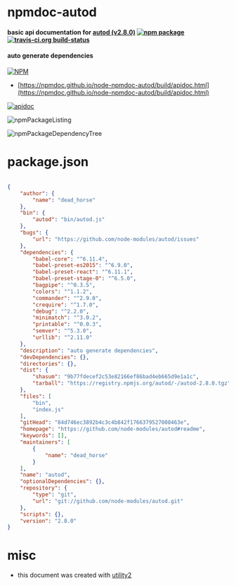 # npmdoc-autod

#### basic api documentation for  [autod (v2.8.0)](https://github.com/node-modules/autod#readme)  [![npm package](https://img.shields.io/npm/v/npmdoc-autod.svg?style=flat-square)](https://www.npmjs.org/package/npmdoc-autod) [![travis-ci.org build-status](https://api.travis-ci.org/npmdoc/node-npmdoc-autod.svg)](https://travis-ci.org/npmdoc/node-npmdoc-autod)

#### auto generate dependencies

[![NPM](https://nodei.co/npm/autod.png?downloads=true&downloadRank=true&stars=true)](https://www.npmjs.com/package/autod)

- [https://npmdoc.github.io/node-npmdoc-autod/build/apidoc.html](https://npmdoc.github.io/node-npmdoc-autod/build/apidoc.html)

[![apidoc](https://npmdoc.github.io/node-npmdoc-autod/build/screenCapture.buildCi.browser.%252Ftmp%252Fbuild%252Fapidoc.html.png)](https://npmdoc.github.io/node-npmdoc-autod/build/apidoc.html)

![npmPackageListing](https://npmdoc.github.io/node-npmdoc-autod/build/screenCapture.npmPackageListing.svg)

![npmPackageDependencyTree](https://npmdoc.github.io/node-npmdoc-autod/build/screenCapture.npmPackageDependencyTree.svg)



# package.json

```json

{
    "author": {
        "name": "dead_horse"
    },
    "bin": {
        "autod": "bin/autod.js"
    },
    "bugs": {
        "url": "https://github.com/node-modules/autod/issues"
    },
    "dependencies": {
        "babel-core": "^6.11.4",
        "babel-preset-es2015": "^6.9.0",
        "babel-preset-react": "^6.11.1",
        "babel-preset-stage-0": "^6.5.0",
        "bagpipe": "^0.3.5",
        "colors": "^1.1.2",
        "commander": "^2.9.0",
        "crequire": "^1.7.0",
        "debug": "^2.2.0",
        "minimatch": "^3.0.2",
        "printable": "^0.0.3",
        "semver": "^5.3.0",
        "urllib": "^2.11.0"
    },
    "description": "auto generate dependencies",
    "devDependencies": {},
    "directories": {},
    "dist": {
        "shasum": "9b77fdecef2c53e82166ef86bad4eb665d9e1a1c",
        "tarball": "https://registry.npmjs.org/autod/-/autod-2.8.0.tgz"
    },
    "files": [
        "bin",
        "index.js"
    ],
    "gitHead": "84d746ec3892b4c3c4b842f1766379527008463e",
    "homepage": "https://github.com/node-modules/autod#readme",
    "keywords": [],
    "maintainers": [
        {
            "name": "dead_horse"
        }
    ],
    "name": "autod",
    "optionalDependencies": {},
    "repository": {
        "type": "git",
        "url": "git://github.com/node-modules/autod.git"
    },
    "scripts": {},
    "version": "2.8.0"
}
```



# misc
- this document was created with [utility2](https://github.com/kaizhu256/node-utility2)

